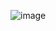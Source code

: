 ![image](https://user-images.githubusercontent.com/66316315/139581910-f4d6feae-84a9-409e-bba4-6e99e23a8e11.png)
